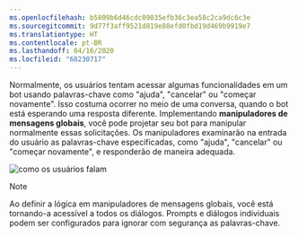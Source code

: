 ```yaml
---
ms.openlocfilehash: b5809b6d46cdc09035efb36c3ea58c2ca9dc6c3e
ms.sourcegitcommit: 9d77f3aff9521d819e88efd0fbd19d469b9919e7
ms.translationtype: HT
ms.contentlocale: pt-BR
ms.lasthandoff: 04/16/2020
ms.locfileid: "68230717"
---
```

Normalmente, os usuários tentam acessar algumas funcionalidades em um bot usando palavras-chave como "ajuda", "cancelar" ou "começar novamente". Isso costuma ocorrer no meio de uma conversa, quando o bot está esperando uma resposta diferente. Implementando **manipuladores de mensagens globais**, você pode projetar seu bot para manipular normalmente essas solicitações.
Os manipuladores examinarão na entrada do usuário as palavras-chave especificadas, como "ajuda", "cancelar" ou "começar novamente", e responderão de maneira adequada. 

![como os usuários falam](~/media/designing-bots/capabilities/trigger-actions.png)

> [!NOTE]
> Ao definir a lógica em manipuladores de mensagens globais, você está tornando-a acessível a todos os diálogos. Prompts e diálogos individuais podem ser configurados para ignorar com segurança as palavras-chave.
